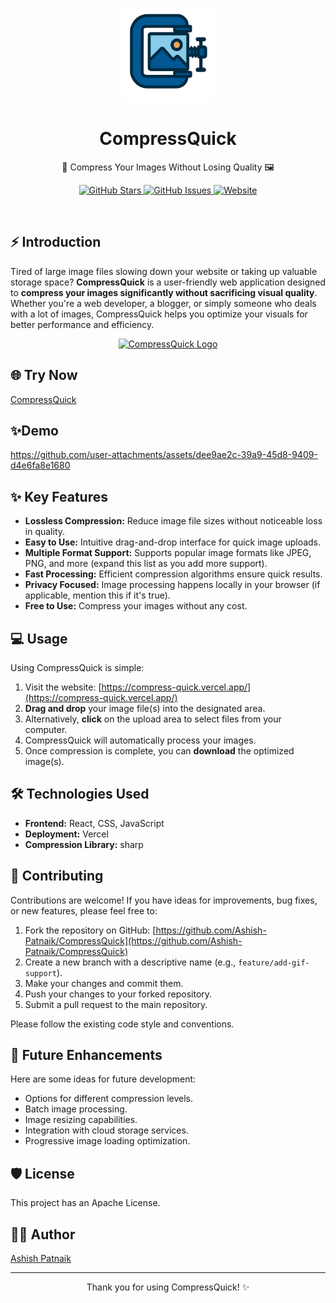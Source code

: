 <p align="center">
  <a href="https://compress-quick.vercel.app/">
    <img src="./public/icon.ico" alt="CompressQuick Logo" width="150">
  </a>
</p>

<h1 align="center">CompressQuick</h1>

<p align="center">
  🚀 Compress Your Images Without Losing Quality 🖼️
</p>

<p align="center">
  <a href="https://github.com/Ashish-Patnaik/CompressQuick">
    <img src="https://img.shields.io/github/stars/Ashish-Patnaik/CompressQuick?style=social" alt="GitHub Stars">
  </a>
  <a href="https://github.com/Ashish-Patnaik/CompressQuick/issues">
    <img src="https://img.shields.io/github/issues/Ashish-Patnaik/CompressQuick" alt="GitHub Issues">
  </a>
  <a href="https://compress-quick.vercel.app/">
    <img src="https://img.shields.io/badge/Website-Online-brightgreen" alt="Website">
  </a>
</p>

<br>

## ⚡️ Introduction

Tired of large image files slowing down your website or taking up valuable storage space? **CompressQuick** is a user-friendly web application designed to **compress your images significantly without sacrificing visual quality**. Whether you're a web developer, a blogger, or simply someone who deals with a lot of images, CompressQuick helps you optimize your visuals for better performance and efficiency.

<p align="center">
  <a href="https://compress-quick.vercel.app/">
    <img src="https://github.com/user-attachments/assets/97374c61-8fa7-475b-b721-ccc451df6dc9" alt="CompressQuick Logo" width="250">
  </a>
</p>

## 🌐 Try Now

[CompressQuick](https://compress-quick.vercel.app/)

## ✨Demo

https://github.com/user-attachments/assets/dee9ae2c-39a9-45d8-9409-d4e6fa8e1680


## ✨ Key Features

* **Lossless Compression:** Reduce image file sizes without noticeable loss in quality.
* **Easy to Use:** Intuitive drag-and-drop interface for quick image uploads.
* **Multiple Format Support:** Supports popular image formats like JPEG, PNG, and more (expand this list as you add more support).
* **Fast Processing:** Efficient compression algorithms ensure quick results.
* **Privacy Focused:** Image processing happens locally in your browser (if applicable, mention this if it's true).
* **Free to Use:** Compress your images without any cost.

## 💻 Usage

Using CompressQuick is simple:

1.  Visit the website: [https://compress-quick.vercel.app/](https://compress-quick.vercel.app/)
2.  **Drag and drop** your image file(s) into the designated area.
3.  Alternatively, **click** on the upload area to select files from your computer.
4.  CompressQuick will automatically process your images.
5.  Once compression is complete, you can **download** the optimized image(s).

## 🛠️ Technologies Used

* **Frontend:** React, CSS, JavaScript
* **Deployment:** Vercel
* **Compression Library:** sharp

## 🚀 Contributing

Contributions are welcome! If you have ideas for improvements, bug fixes, or new features, please feel free to:

1.  Fork the repository on GitHub: [https://github.com/Ashish-Patnaik/CompressQuick](https://github.com/Ashish-Patnaik/CompressQuick)
2.  Create a new branch with a descriptive name (e.g., `feature/add-gif-support`).
3.  Make your changes and commit them.
4.  Push your changes to your forked repository.
5.  Submit a pull request to the main repository.

Please follow the existing code style and conventions.

## 🤔 Future Enhancements

Here are some ideas for future development:

* Options for different compression levels.
* Batch image processing.
* Image resizing capabilities.
* Integration with cloud storage services.
* Progressive image loading optimization.


## 🛡️ License

This project has an Apache License.

## 👨‍💻 Author

[Ashish Patnaik](https://github.com/Ashish-Patnaik)

---

<p align="center">
  Thank you for using CompressQuick! ✨
</p>


